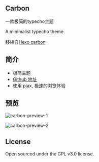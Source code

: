 ## Carbon
一款极简的typecho主题

A minimalist typecho theme.

移植自[Hexo carbon](https://github.com/icylogic/carbon)

## 简介
- 极简主题
- [Github 地址](https://github.com/viosey/typecho-theme-carbon)
- 使用 pjax, 极速的浏览体验

## 预览
![carbon-preview-1](https://i.bohan.co/7pMkdO43.png)


![carbon-preview-2](https://i.bohan.co/eEMNQVr1.jpg)

## License
Open sourced under the GPL v3.0 license.